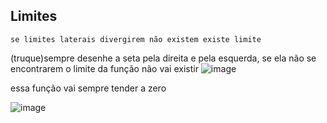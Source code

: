 ## Limites

	se limites laterais divergirem não existem existe limite

(truque)sempre desenhe a seta pela direita e pela esquerda, se ela não se encontrarem o limite da função não vai existir
![image](https://user-images.githubusercontent.com/32443720/111547347-c90e6380-8757-11eb-9be2-2dc40ca8504a.png)

essa função vai sempre tender a zero

![image](https://user-images.githubusercontent.com/32443720/111550183-5a7fd480-875c-11eb-901d-5c198fc5b4d5.png)
